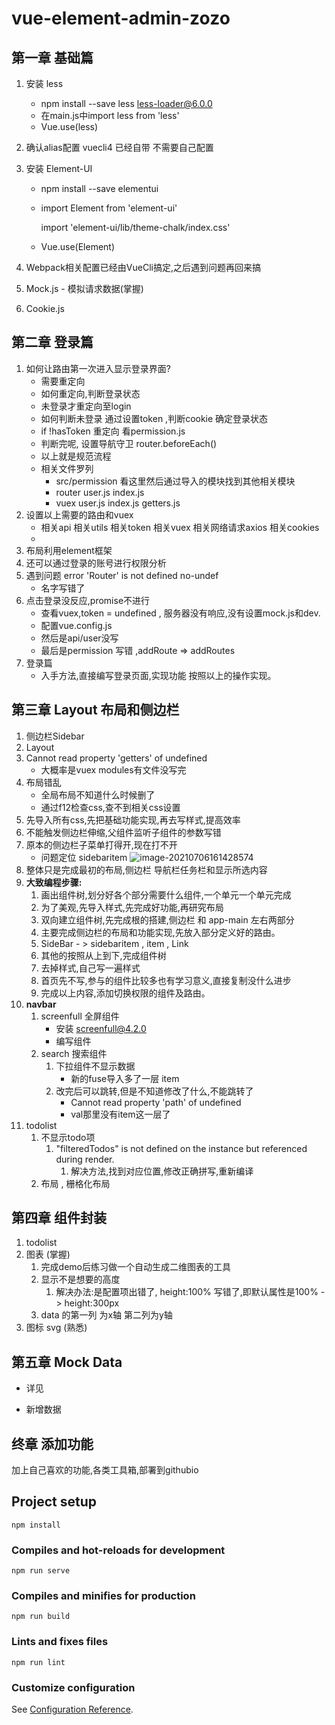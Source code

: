 # vue-element-admin-zozo

## 第一章 基础篇

1. 安装 less 

   - npm install --save less less-loader@6.0.0
   - 在main.js中import less from 'less'
   - Vue.use(less)

2. 确认alias配置 vuecli4 已经自带 不需要自己配置

3. 安装 Element-UI

   - npm install --save elementui

   - import Element from 'element-ui'

     import 'element-ui/lib/theme-chalk/index.css'

   - Vue.use(Element)

4. Webpack相关配置已经由VueCli搞定,之后遇到问题再回来搞

5. Mock.js - 模拟请求数据(掌握)

6. Cookie.js

## 第二章 登录篇

1. 如何让路由第一次进入显示登录界面?
   - 需要重定向
   - 如何重定向,判断登录状态
   - 未登录才重定向至login
   - 如何判断未登录 通过设置token ,判断cookie 确定登录状态
   - if !hasToken 重定向 看permission.js
   - 判断完呢, 设置导航守卫 router.beforeEach()
   - 以上就是规范流程
   - 相关文件罗列 
     - src/permission 看这里然后通过导入的模块找到其他相关模块
     - router user.js index.js
     - vuex user.js index.js getters.js
2. 设置以上需要的路由和vuex
   - 相关api 相关utils 相关token 相关vuex 相关网络请求axios 相关cookies
   - 
3. 布局利用element框架
4.  还可以通过登录的账号进行权限分析
5. 遇到问题  error  'Router' is not defined  no-undef
   - 名字写错了
6. 点击登录没反应,promise不进行
   - 查看vuex,token = undefined , 服务器没有响应,没有设置mock.js和dev.
   - 配置vue.config.js
   - 然后是api/user没写
   - 最后是permission 写错 ,addRoute => addRoutes
7. 登录篇 
   - 入手方法,直接编写登录页面,实现功能 按照以上的操作实现。

## 第三章 Layout 布局和侧边栏

1. 侧边栏Sidebar
2. Layout
3. Cannot read property 'getters' of undefined
   - 大概率是vuex modules有文件没写完
4. 布局错乱
   - 全局布局不知道什么时候删了
   - 通过f12检查css,查不到相关css设置
5. 先导入所有css,先把基础功能实现,再去写样式,提高效率
6. 不能触发侧边栏伸缩,父组件监听子组件的参数写错
7. 原本的侧边栏子菜单打得开,现在打不开
   - 问题定位 sidebaritem ![image-20210706161428574](https://gitee.com/zozo042233/zozo-picgo/raw/master/img/20210706161435.png)
8. 整体只是完成最初的布局,侧边栏 导航栏任务栏和显示所选内容
9. **大致编程步骤:**
   1. 画出组件树,划分好各个部分需要什么组件,一个单元一个单元完成
   2. 为了美观,先导入样式,先完成好功能,再研究布局
   3. 双向建立组件树,先完成根的搭建,侧边栏 和 app-main 左右两部分
   4. 主要完成侧边栏的布局和功能实现,先放入部分定义好的路由。
   5. SideBar - > sidebaritem , item , Link
   6. 其他的按照从上到下,完成组件树
   7. 去掉样式,自己写一遍样式
   8. 首页先不写,参与的组件比较多也有学习意义,直接复制没什么进步
   9. 完成以上内容,添加切换权限的组件及路由。
10. **navbar**
    1. screenfull 全屏组件
       - 安装 screenfull@4.2.0
       - 编写组件
    2. search 搜索组件
       1. 下拉组件不显示数据
          - 新的fuse导入多了一层 item 
       2. 改完后可以跳转,但是不知道修改了什么,不能跳转了
          - Cannot read property 'path' of undefined
          - val那里没有item这一层了
11. todolist
    1. 不显示todo项
       1. "filteredTodos" is not defined on the instance but referenced during render.
          1. 解决方法,找到对应位置,修改正确拼写,重新编译
    2. 布局 , 栅格化布局

## 第四章 组件封装

1. todolist 
2. 图表 (掌握)
   1. 完成demo后练习做一个自动生成二维图表的工具
   2. 显示不是想要的高度
      1. 解决办法:是配置项出错了, height:100% 写错了,即默认属性是100% -> height:300px
   3. data 的第一列 为x轴 第二列为y轴
3. 图标 svg (熟悉)

## 第五章 Mock Data

- 详见 

  [数据模拟]: https://panjiachen.github.io/vue-element-admin-site/zh/guide/essentials/mock-api.html#%E6%96%B0%E6%96%B9%E6%A1%88	"Mock 前后端分离"

  

- 新增数据

  

  

## 终章 添加功能 

加上自己喜欢的功能,各类工具箱,部署到githubio



## Project setup
```
npm install
```

### Compiles and hot-reloads for development
```
npm run serve
```

### Compiles and minifies for production
```
npm run build
```

### Lints and fixes files
```
npm run lint
```

### Customize configuration
See [Configuration Reference](https://cli.vuejs.org/config/).

